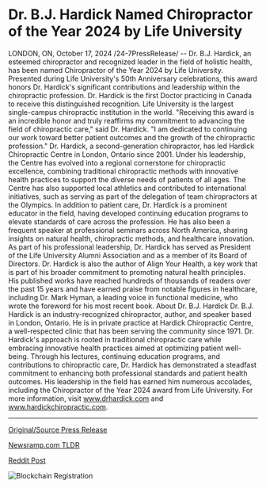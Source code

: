 # Dr. B.J. Hardick Named Chiropractor of the Year 2024 by Life University

LONDON, ON, October 17, 2024 /24-7PressRelease/ -- Dr. B.J. Hardick, an esteemed chiropractor and recognized leader in the field of holistic health, has been named Chiropractor of the Year 2024 by Life University. Presented during Life University's 50th Anniversary celebrations, this award honors Dr. Hardick's significant contributions and leadership within the chiropractic profession. Dr. Hardick is the first Doctor practicing in Canada to receive this distinguished recognition. Life University is the largest single-campus chiropractic institution in the world.  "Receiving this award is an incredible honor and truly reaffirms my commitment to advancing the field of chiropractic care," said Dr. Hardick. "I am dedicated to continuing our work toward better patient outcomes and the growth of the chiropractic profession."  Dr. Hardick, a second-generation chiropractor, has led Hardick Chiropractic Centre in London, Ontario since 2001. Under his leadership, the Centre has evolved into a regional cornerstone for chiropractic excellence, combining traditional chiropractic methods with innovative health practices to support the diverse needs of patients of all ages. The Centre has also supported local athletics and contributed to international initiatives, such as serving as part of the delegation of team chiropractors at the Olympics.  In addition to patient care, Dr. Hardick is a prominent educator in the field, having developed continuing education programs to elevate standards of care across the profession. He has also been a frequent speaker at professional seminars across North America, sharing insights on natural health, chiropractic methods, and healthcare innovation. As part of his professional leadership, Dr. Hardick has served as President of the Life University Alumni Association and as a member of its Board of Directors.  Dr. Hardick is also the author of Align Your Health, a key work that is part of his broader commitment to promoting natural health principles. His published works have reached hundreds of thousands of readers over the past 15 years and have earned praise from notable figures in healthcare, including Dr. Mark Hyman, a leading voice in functional medicine, who wrote the foreword for his most recent book.  About Dr. B.J. Hardick Dr. B.J. Hardick is an industry-recognized chiropractor, author, and speaker based in London, Ontario. He is in private practice at Hardick Chiropractic Centre, a well-respected clinic that has been serving the community since 1971. Dr. Hardick's approach is rooted in traditional chiropractic care while embracing innovative health practices aimed at optimizing patient well-being. Through his lectures, continuing education programs, and contributions to chiropractic care, Dr. Hardick has demonstrated a steadfast commitment to enhancing both professional standards and patient health outcomes. His leadership in the field has earned him numerous accolades, including the Chiropractor of the Year 2024 award from Life University.  For more information, visit www.drhardick.com and www.hardickchiropractic.com. 

---

[Original/Source Press Release](https://www.24-7pressrelease.com/press-release/515342/dr-bj-hardick-named-chiropractor-of-the-year-2024-by-life-university)
                    

[Newsramp.com TLDR](https://newsramp.com/curated-news/dr-b-j-hardick-named-chiropractor-of-the-year-2024-by-life-university/76ed56cf959efa72c5ecff21ad8b71e7) 

 



[Reddit Post](https://www.reddit.com/r/AlternativeHealthNews/comments/1g5l6s1/dr_bj_hardick_named_chiropractor_of_the_year_2024/) 



![Blockchain Registration](https://cdn.newsramp.app/24-7PressRelease/qrcode/2410/17/pitapicoJpsj.webp)